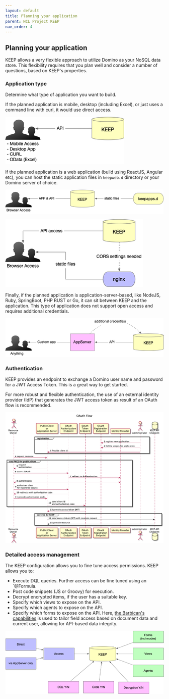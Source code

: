 ```yaml
---
layout: default
title: Planning your application
parent: HCL Project KEEP
nav_order: 4
---
```


## Planning your application

KEEP allows a very flexible approach to utilize Domino as your NoSQL data store. This flexibility requires that you plan well and consider a number of questions, based on KEEP's properties.

### Application type

Determine what type of application you want to build.

If the planned application is mobile, desktop (including Excel), or just uses a command line with curl, it would use direct access.

![Local applications](../assets/images/access/LocalApp.png)

If the planned application is a web application (build using ReactJS, Angular etc), you can host the static application files in `keepweb.d` directory or your Domino server of choice.

![KEEP Properties](../assets/images/access/WebApp-local.png)

![KEEP Properties](../assets/images/access/WebApp-nginx.png)

Finally, if the planned application is application-server-based, like NodeJS, Ruby, SpringBoot, PHP RUST or Go, it can sit between KEEP and the application. This type of application does not support open access and requires additional credentials.

![Application server](../assets/images/access/AppServer-App.png)

### Authentication

KEEP provides an endpoint to exchange a Domino user name and password for a JWT Access Token. This is a great way to get started.

For more robust and flexible authentication, the use of an external identity provider (IdP) that generates the JWT access token as result of an OAuth flow is recommended.

![KEEP Properties](../assets/images/OAuthDance.png)

### Detailed access management

The KEEP configuration allows you to fine tune access permissions. KEEP allows you to:

- Execute DQL queries. Further access can be fine tuned using an `@Formula.
- Post code snippets (JS or Groovy) for execution.
- Decrypt encrypted items, if the user has a suitable key.
- Specify which views to expose on the API.
- Specify which agents to expose on the API.
- Specify which forms to expose on the API.
  Here, [the Barbican's capabilities](../howkeepworks/barbican) is used to tailor field access based on document data and current user, allowing for API-based data integrity.

![KEEP Properties](../assets/images/access/KEEPproperties.png)
